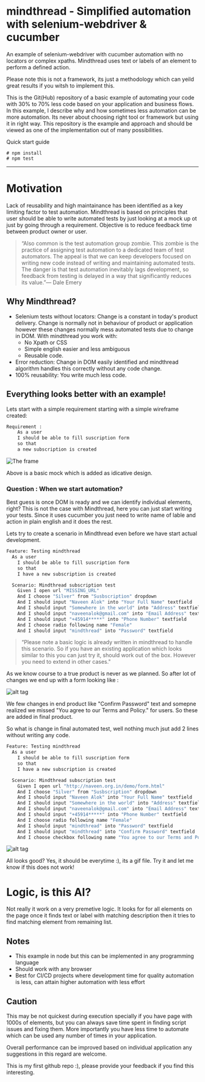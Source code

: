 # mindthread - Simplified automation with selenium-webdriver & cucumber

An example of selenium-webdriver with cucumber automation with no locators or complex xpaths. Mindthread uses text or labels of an element
to perform a defined action.

Please note this is not a framework, its just a methodology which can yeild great results if you witsh to implement this.

This is the Git(Hub) repository of a basic example of automating your code with 30% to 70% less code based on your application and business flows. 
In this example, I describe why and how sometimes less automation can be more automation. Its never about choosing right tool or framework but 
using it in right way.
This repository is the example and approach and should be viewed as one of the implementation out of many possibilities. 

Quick start guide
``` node
# npm install
# npm test
```

-----

# Motivation

Lack of reusability and high maintainance has been identified as a key limiting factor to test automation. Mindthread is based on principles
that user should be able to write automated tests by just looking at a mock up ot just by going through a requirement. Objective is to reduce
feedback time between product owner or user.

>  “Also common is the test automation group zombie. This zombie is the 
>  practice of assigning test automation to a dedicated team of test automators. 
>  The appeal is that we can keep developers focused on writing new code instead
>  of writing and maintaining automated tests. The danger is that test automation
>  inevitably lags development, so feedback from testing is delayed in a way that 
>  significantly reduces its value.”— Dale Emery


## Why Mindthread?

  - Selenium tests without locators: Change is a constant in today's
    product delivery. Change is normally not in behaviour of product 
	or application however these changes normally mess automated tests
	due to change in DOM.
     With mindthread you work with:
      - No Xpath or CSS
      - Simple english easier and less ambiguous
      - Reusable code.
  - Error reduction: Change in DOM easily identified and mindthread algorithm handles this correctly without any code change.
  - 100% reusability: You write much less code. 


## Everything looks better with an example!

Lets start with a simple requirement starting with a simple wireframe created:

``` bash
Requirement : 
	As a user 
	I should be able to fill suscription form 
	so that
	a new subscription is created
```

![The frame](http://naveen.org.in/demo/images/wireframe.png "Basic Form Design")

Above is a basic mock which is added as idicative design. 

### Question : When we start automation?
Best guess is once DOM is ready and we can identify individual elements, right?
This is not the case with Mindthread, here you can just start writing your tests. Since it uses cucumber you just need to write name of lable and action in 
plain english and it does the rest. 

Lets try to create a scenario in Mindthread even before we have start actual development.

``` bash
Feature: Testing mindthread
  As a user 
	I should be able to fill suscription form 
	so that
	I have a new subscription is created

  Scenario: Mindthread subscription test
    Given I open url "MISSING_URL"
    And I choose "Silver" from "Susbscription" dropdown
    And I should input "Naveen Alok" into "Your Full Name" textfield
    And I should input "Somewhere in the world" into "Address" textfield
	And I should input "naveenalok@gmail.com" into "Email Address" textfield
	And I should input "+45914*****" into "Phone Number" textfield
	And I choose radio following name "Female"    
    And I should input "mindthread" into "Password" textfield
```

>  “Please note a basic logic is already written in mindthread to handle this 
>  scenario. So if you have an existing application which looks similar to this
>  you can just try it, should work out of the box.
>  However you need to extend in other cases."


As we know course to a true product is never as we planned. So after lot of changes we end up with a form looking like :

![alt tag](http://naveen.org.in/demo/images/form.png "Actual form developed")

We few changes in end product like "Confirm Password" text and somepne realized we  missed "You agree to our Terms and Policy." for users. So these are added in final product.

So what is change in final automated test, well nothing much jsut add 2 lines without writing any code.

``` bash
Feature: Testing mindthread
  As a user 
	I should be able to fill suscription form 
	so that
	I have a new subscription is created

  Scenario: Mindthread subscription test
    Given I open url "http://naveen.org.in/demo/form.html"
    And I choose "Silver" from "Susbscription" dropdown
    And I should input "Naveen Alok" into "Your Full Name" textfield
    And I should input "Somewhere in the world" into "Address" textfield
    And I should input "naveenalok@gmail.com" into "Email Address" textfield
    And I should input "+45914*****" into "Phone Number" textfield
    And I choose radio following name "Female"
    And I should input "mindthread" into "Password" textfield
    And I should input "mindthread" into "Confirm Password" textfield    
    And I choose checkbox following name "You agree to our Terms and Policy."
```

![alt tag](http://naveen.org.in/demo/images/mindthread.gif "Test Run")

All looks good? Yes, it should be everytime :), its a gif file. Try it and let me know if this does not work!


# Logic, is this AI?

Not really it work on a very premetive logic.
It looks for for all elements on the page once it finds text or label with matching description then it tries to find matching element from remaining list.

## Notes
- This example in node but this can be implemented in any programming language
- Should work with any browser
- Best for CI/CD projects where development time for quality automation is less, can attain higher automation with less effort

## Caution 
This may be not quickest during execution specially if you have page with 1000s of elements, but you can always save time spent in finding script issues and fixing them.
More importantly you have less time to automate which can be used any number of times in your application.

Overall performance can be improved based on individual application any suggestions in this regard are welcome.

This is my first github repo :), please provide your feedback if you find this interesting.

